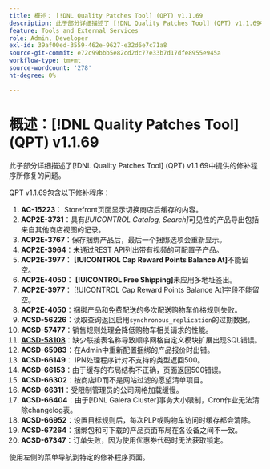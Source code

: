 ```yaml
---
title: 概述： [!DNL Quality Patches Tool] (QPT) v1.1.69
description: 此子部分详细描述了 [!DNL Quality Patches Tool] (QPT) v1.1.69中提供的修补程序所修复的问题。
feature: Tools and External Services
role: Admin, Developer
exl-id: 39af00ed-3559-462e-9627-e32d6e7c71a8
source-git-commit: e72c99bbb5e82cd2dc77e33b7d17dfe8955e945a
workflow-type: tm+mt
source-wordcount: '278'
ht-degree: 0%

---
```


# 概述：[!DNL Quality Patches Tool] (QPT) v1.1.69

此子部分详细描述了[!DNL Quality Patches Tool] (QPT) v1.1.69中提供的修补程序所修复的问题。

QPT v1.1.69包含以下修补程序：
1. **AC-15223**： Storefront页面显示切换商店后缓存的内容。
1. **ACP2E-3731**：具有&#x200B;*[!UICONTROL Catalog, Search]*&#x200B;可见性的产品导出包括来自其他商店视图的记录。
1. **ACP2E-3767**：保存捆绑产品后，最后一个捆绑选项会重新显示。
1. **ACP2E-3964**：未通过REST API列出带有视频的可配置子产品。
1. **ACP2E-3977**： **[!UICONTROL Cap Reward Points Balance At]**&#x200B;不能留空。
1. **ACP2E-4050**： **[!UICONTROL Free Shipping]**&#x200B;未应用多地址签出。
1. **ACP2E-3977**： [!UICONTROL Cap Reward Points Balance At]字段不能留空。
1. **ACP2E-4050**：捆绑产品和免费配送的多次配送购物车价格规则失败。
1. **ACSD-56226**：读取查询返回启用`synchronous_replication`的过期数据。
1. **ACSD-57477**：销售规则处理会降低购物车相关请求的性能。
1. **[ACSD-58108](/help/tools/quality-patches-tool/patches-available-in-qpt/v1-1-69/acsd-58108-missing-join-table-name-causes-sql-errors-in-order-grid-custom-module-extension.md)**：缺少联接表名称导致顺序网格自定义模块扩展出现SQL错误。
1. **ACSD-65983**：在Admin中重新配置捆绑的产品报价时出错。
1. **ACSD-66149**： IPN处理程序针对不支持的类型返回500。
1. **ACSD-66153**：由于缓存的布局结构不正确，页面返回500错误。
1. **ACSD-66302**：按商店ID而不是网站过滤的愿望清单项目。
1. **ACSD-66311**：受限制管理员的公司网格加载缓慢。
1. **ACSD-66404**：由于[!DNL Galera Cluster]事务大小限制，Cron作业无法清除changelog表。
1. **ACSD-66952**：设置目标规则后，每次PLP或购物车访问时缓存都会清除。
1. **ACSD-67264**：捆绑包和可下载的产品页面布局在各设备之间不一致。
1. **ACSD-67347**：订单失败，因为使用优惠券代码时无法获取锁定。

使用左侧的菜单导航到特定的修补程序页面。
